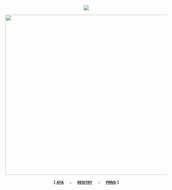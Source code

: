 <div align="center">
 
![](https://komarev.com/ghpvc/?username=bordIands&color=lightgray&label=.ᐟ.ᐟ)

<img align="center" width="800" height="500" src="https://files.catbox.moe/pykonq.webp">

<div align="center"> 
 
<sub>【 [**ATA**](https://borderiands.atabook.org/)⠀⠀⌣⠀⠀[**RENTRY**](https://rentry.co/saatorus/)⠀⠀⌣⠀⠀[**PRNS**](https://pronouns.cc/@borderIands) 】</sub>
<!--
**borderIands/borderIands** is a ✨ _special_ ✨ repository because its `README.md` (this file) appears on your GitHub profile.

Here are some ideas to get you started:

- 🔭 I’m currently working on ...
- 🌱 I’m currently learning ...
- 👯 I’m looking to collaborate on ...
- 🤔 I’m looking for help with ...
- 💬 Ask me about ...
- 📫 How to reach me: ...
- 😄 Pronouns: ...
- ⚡ Fun fact: ...
-->
